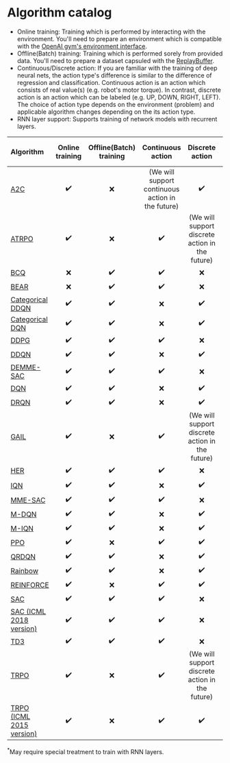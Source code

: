 # Algorithm catalog

- Online training: Training which is performed by interacting with the environment. You'll need to prepare an environment which is compatible with the [OpenAI gym's environment interface](https://gym.openai.com/docs/#environments).
- Offline(Batch) training: Training which is performed sorely from provided data. You'll need to prepare a dataset capsuled with the [ReplayBuffer](../replay_buffer.py).
- Continuous/Discrete action: If you are familiar with the training of deep neural nets, the action type's difference is similar to the difference of regression and classification. Continuous action is an action which consists of real value(s) (e.g. robot's motor torque). In contrast, discrete action is an action which can be labeled (e.g. UP, DOWN, RIGHT, LEFT). The choice of action type depends on the environment (problem) and applicable algorithm changes depending on the its action type.
- RNN layer support: Supports training of network models with recurrent layers.

|Algorithm|Online training|Offline(Batch) training|Continuous action|Discrete action|RNN layer support|
|:---|:---:|:---:|:---:|:---:|:---:|
|[A2C](https://arxiv.org/abs/1602.01783)|:heavy_check_mark:|:x:|(We will support continuous action in the future)|:heavy_check_mark:|:x:|
|[ATRPO](https://arxiv.org/pdf/2106.07329)|:heavy_check_mark:|:x:|:heavy_check_mark:|(We will support discrete action in the future)|:x:|
|[BCQ](https://arxiv.org/abs/1812.02900)|:x:|:heavy_check_mark:|:heavy_check_mark:|:x:|:x:|
|[BEAR](https://arxiv.org/abs/1906.00949)|:x:|:heavy_check_mark:|:heavy_check_mark:|:x:|:x:|
|[Categorical DDQN](https://arxiv.org/abs/1710.02298)|:heavy_check_mark:|:heavy_check_mark:|:x:|:heavy_check_mark:|:heavy_check_mark:|
|[Categorical DQN](https://arxiv.org/abs/1707.06887)|:heavy_check_mark:|:heavy_check_mark:|:x:|:heavy_check_mark:|:heavy_check_mark:|
|[DDPG](https://arxiv.org/abs/1509.02971)|:heavy_check_mark:|:heavy_check_mark:|:heavy_check_mark:|:x:|:heavy_check_mark:|
|[DDQN](https://arxiv.org/abs/1509.06461)|:heavy_check_mark:|:heavy_check_mark:|:x:|:heavy_check_mark:|:heavy_check_mark:|
|[DEMME-SAC](https://arxiv.org/abs/2106.10517)|:heavy_check_mark:|:heavy_check_mark:|:heavy_check_mark:|:x:|:heavy_check_mark:|
|[DQN](https://www.nature.com/articles/nature14236)|:heavy_check_mark:|:heavy_check_mark:|:x:|:heavy_check_mark:|:heavy_check_mark:|
|[DRQN](https://arxiv.org/abs/1507.06527)|:heavy_check_mark:|:heavy_check_mark:|:x:|:heavy_check_mark:|:heavy_check_mark:|
|[GAIL](https://arxiv.org/abs/1606.03476)|:heavy_check_mark:|:x:|:heavy_check_mark:|(We will support discrete action in the future)|:x:|
|[HER](https://arxiv.org/abs/1707.06347)|:heavy_check_mark:|:heavy_check_mark:|:heavy_check_mark:|:x:|:heavy_check_mark:|
|[IQN](https://arxiv.org/abs/1806.06923)|:heavy_check_mark:|:heavy_check_mark:|:x:|:heavy_check_mark:|:heavy_check_mark:<sup>*</sup>|
|[MME-SAC](https://arxiv.org/abs/2106.10517)|:heavy_check_mark:|:heavy_check_mark:|:heavy_check_mark:|:x:|:heavy_check_mark:|
|[M-DQN](https://proceedings.neurips.cc/paper/2020/file/2c6a0bae0f071cbbf0bb3d5b11d90a82-Paper.pdf)|:heavy_check_mark:|:heavy_check_mark:|:x:|:heavy_check_mark:|:heavy_check_mark:|
|[M-IQN](https://proceedings.neurips.cc/paper/2020/file/2c6a0bae0f071cbbf0bb3d5b11d90a82-Paper.pdf)|:heavy_check_mark:|:heavy_check_mark:|:x:|:heavy_check_mark:|:heavy_check_mark:|
|[PPO](https://arxiv.org/abs/1707.06347)|:heavy_check_mark:|:x:|:heavy_check_mark:|:heavy_check_mark:|:x:|
|[QRDQN](https://arxiv.org/abs/1710.10044)|:heavy_check_mark:|:heavy_check_mark:|:x:|:heavy_check_mark:|:x:|:heavy_check_mark:|
|[Rainbow](https://arxiv.org/abs/1710.02298)|:heavy_check_mark:|:heavy_check_mark:|:x:|:heavy_check_mark:|:heavy_check_mark:|
|[REINFORCE](https://link.springer.com/content/pdf/10.1007/BF00992696.pdf)|:heavy_check_mark:|:x:|:heavy_check_mark:|:heavy_check_mark:|:x:|
|[SAC](https://arxiv.org/abs/1812.05905)|:heavy_check_mark:|:heavy_check_mark:|:heavy_check_mark:|:x:|:heavy_check_mark:|
|[SAC (ICML 2018 version)](https://arxiv.org/abs/1801.01290)|:heavy_check_mark:|:heavy_check_mark:|:heavy_check_mark:|:x:|:heavy_check_mark:|
|[TD3](https://arxiv.org/abs/1802.09477)|:heavy_check_mark:|:heavy_check_mark:|:heavy_check_mark:|:x:|:heavy_check_mark:|
|[TRPO](https://arxiv.org/abs/1502.05477)|:heavy_check_mark:|:x:|:heavy_check_mark:|(We will support discrete action in the future)|:x:|
|[TRPO (ICML 2015 version)](https://arxiv.org/abs/1502.05477)|:heavy_check_mark:|:x:|:heavy_check_mark:|:heavy_check_mark:|:x:|

<sup>*</sup>May require special treatment to train with RNN layers.